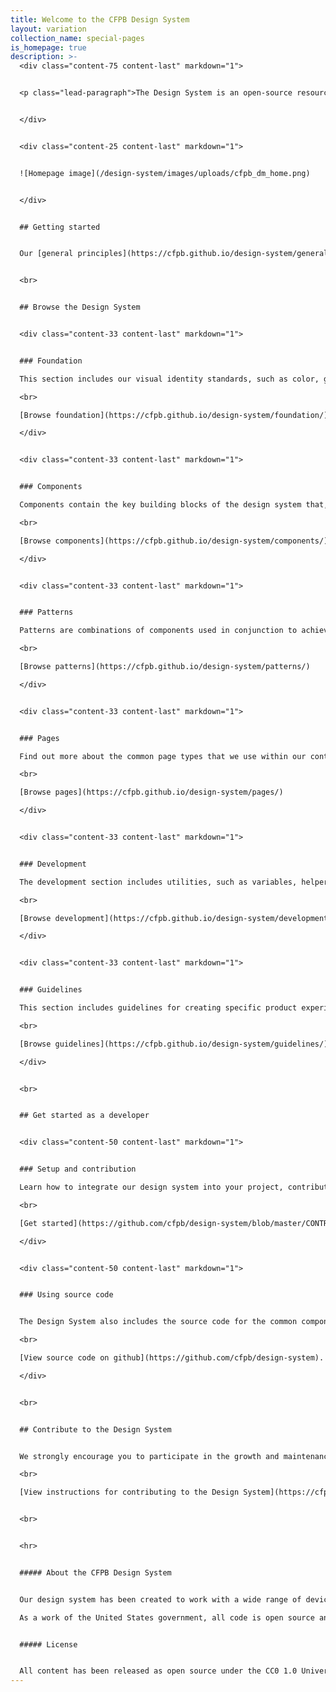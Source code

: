 ```yaml
---
title: Welcome to the CFPB Design System
layout: variation
collection_name: special-pages
is_homepage: true
description: >-
  <div class="content-75 content-last" markdown="1">


  <p class="lead-paragraph">The Design System is an open-source resource for teams at the Consumer Financial Protection Bureau (CFPB). It's intended to help teams produce consistent, effective, and accessible products for the American public.</p>


  </div>


  <div class="content-25 content-last" markdown="1">


  ![Homepage image](/design-system/images/uploads/cfpb_dm_home.png) 


  </div>


  ## Getting started


  Our [general principles](https://cfpb.github.io/design-system/general-principles) form the strategic underpinnings for the CFPB’s design and development standards. Our [accessibility principles](https://cfpb.github.io/design-system/accessibility) lay the foundation for ensuring that our web content is available for all users. 


  <br>


  ## Browse the Design System


  <div class="content-33 content-last" markdown="1">


  ### Foundation

  This section includes our visual identity standards, such as color, grid, and typography. It forms the foundation for the CFPB’s website and external-facing materials. 

  <br>

  [Browse foundation](https://cfpb.github.io/design-system/foundation/)

  </div>


  <div class="content-33 content-last" markdown="1">


  ### Components

  Components contain the key building blocks of the design system that, when combined, can be used to create a website. Examples of components include buttons, text inputs, tables, and alerts. 

  <br>

  [Browse components](https://cfpb.github.io/design-system/components/)

  </div>


  <div class="content-33 content-last" markdown="1">


  ### Patterns

  Patterns are combinations of components used in conjunction to achieve a goal. Interaction patterns are best practice design solutions to common user tasks. Layout patterns are used by designers to organize content into clear, accessible web pages. 

  <br>

  [Browse patterns](https://cfpb.github.io/design-system/patterns/)

  </div>


  <div class="content-33 content-last" markdown="1">


  ### Pages

  Find out more about the common page types that we use within our content management system, which are documented for easy reference. 

  <br>

  [Browse pages](https://cfpb.github.io/design-system/pages/)

  </div>


  <div class="content-33 content-last" markdown="1">


  ### Development

  The development section includes utilities, such as variables, helper classes, and mixins, and layout options, such as blocks. 

  <br>

  [Browse development](https://cfpb.github.io/design-system/development/) 

  </div>


  <div class="content-33 content-last" markdown="1">


  ### Guidelines

  This section includes guidelines for creating specific product experiences not covered in other sections. 

  <br>

  [Browse guidelines](https://cfpb.github.io/design-system/guidelines/)

  </div>


  <br>


  ## Get started as a developer


  <div class="content-50 content-last" markdown="1">


  ### Setup and contribution

  Learn how to integrate our design system into your project, contribute to the code base, and update the documentation. 

  <br>

  [Get started](https://github.com/cfpb/design-system/blob/master/CONTRIBUTING.md)

  </div>


  <div class="content-50 content-last" markdown="1">


  ### Using source code


  The Design System also includes the source code for the common components that power the design of [consumerfinance.gov](https://www.consumerfinance.gov). 

  <br>

  [View source code on github](https://github.com/cfpb/design-system).

  </div>


  <br>


  ## Contribute to the Design System


  We strongly encourage you to participate in the growth and maintenance of the Design System. To make contribution easier, the Design System is built on a tool called Netlify CMS, which allows for editing of pages in a web browser, without needing to use git or other command-line tools. 

  <br>

  [View instructions for contributing to the Design System](https://cfpb.github.io/design-system/updating-this-website/).


  <br>


  <hr>


  ##### About the CFPB Design System


  Our design system has been created to work with a wide range of devices and browsers. Following a modern, mobile first responsive approach, sites built with our Design System easily adapt to a wide range of screen sizes, all while carefully following accessibility best practices.

  As a work of the United States government, all code is open source and in the public domain. We encourage you to use this framework in your own projects and to contribute back.


  ##### License


  All content has been released as open source under the CC0 1.0 Universal Public Domain Dedication, and we’d love for other agencies, developers, or groups to adapt it for their own use.
---
```

